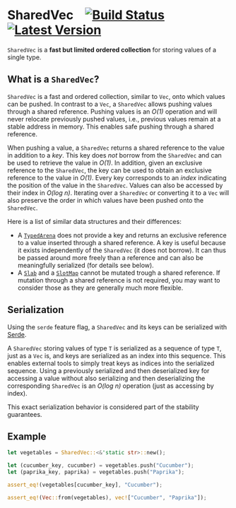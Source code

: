 # SharedVec    [![Build Status]][actions] [![Latest Version]][crates.io]

[Build Status]: https://img.shields.io/github/workflow/status/koehlma/sharedvec-rs/Pipeline/main?label=tests
[actions]: https://github.com/koehlma/sharedvec-rs/actions
[Latest Version]: https://img.shields.io/crates/v/sharedvec.svg
[crates.io]: https://crates.io/crates/sharedvec


`SharedVec` is a **fast but limited ordered collection** for storing values of a single
type.


## What is a `SharedVec`?

`SharedVec` is a fast and ordered collection, similar to `Vec`, onto which values
can be pushed. In contrast to a `Vec`, a `SharedVec` allows pushing values through
a shared reference. Pushing values is an *O(1)* operation and will never relocate
previously pushed values, i.e., previous values remain at a stable address in memory.
This enables safe pushing through a shared reference.

When pushing a value, a `SharedVec` returns a shared reference to the value in
addition to a *key*. This key does *not* borrow from the `SharedVec` and can be
used to retrieve the value in *O(1)*. In addition, given an exclusive reference to
the `SharedVec`, the key can be used to obtain an exclusive reference to the value
in *O(1)*. Every key corresponds to an *index* indicating the position of the value
in the `SharedVec`. Values can also be accessed by their index in *O(log n)*.
Iterating over a `SharedVec` or converting it to a `Vec` will also preserve the
order in which values have been pushed onto the `SharedVec`.

Here is a list of similar data structures and their differences:

- A [`TypedArena`](https://docs.rs/typed-arena/) does not provide a key and
  returns an exclusive reference to a value inserted through a shared reference. A
  key is useful because it exists independently of the `SharedVec` (it does not
  borrow). It can thus be passed around more freely than a reference and
  can also be meaningfully serialized (for details see below).
- A [`Slab`](https://docs.rs/slab) and a [`SlotMap`](https://docs.rs/slotmap) cannot
  be mutated trough a shared reference. If mutation through a shared reference is
  not required, you may want to consider those as they are generally much more
  flexible.


## Serialization

Using the `serde` feature flag, a `SharedVec` and its keys can be serialized with
[Serde](https://docs.rs/serde).

A `SharedVec` storing values of type `T` is serialized as a sequence of type `T`,
just as a `Vec` is, and keys are serialized as an index into this sequence. This
enables external tools to simply treat keys
as indices into the serialized sequence. Using a previously serialized and then
deserialized key for accessing a value without also serializing and then deserializing
the corresponding `SharedVec` is an *O(log n)* operation (just as accessing by index).

This exact serialization behavior is considered part of the stability guarantees.


## Example

```rust
let vegetables = SharedVec::<&'static str>::new();

let (cucumber_key, cucumber) = vegetables.push("Cucumber");
let (paprika_key, paprika) = vegetables.push("Paprika");

assert_eq!(vegetables[cucumber_key], "Cucumber");

assert_eq!(Vec::from(vegetables), vec!["Cucumber", "Paprika"]);
```